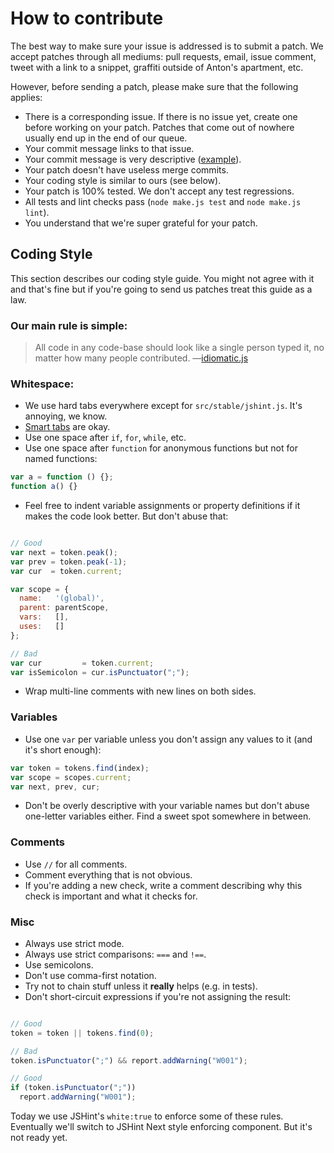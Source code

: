 How to contribute
=================

The best way to make sure your issue is addressed is to submit a patch. We accept
patches through all mediums: pull requests, email, issue comment, tweet with a link
to a snippet, graffiti outside of Anton's apartment, etc.

However, before sending a patch, please make sure that the following applies:

* There is a corresponding issue. If there is no issue yet, create one before
  working on your patch. Patches that come out of nowhere usually end up in
	the end of our queue.
* Your commit message links to that issue.
* Your commit message is very descriptive ([example](https://github.com/jshint/jshint/commit/5751c5ed249b7a035758a3ae876cfa1a360fd144)).
* Your patch doesn't have useless merge commits.
* Your coding style is similar to ours (see below).
* Your patch is 100% tested. We don't accept any test regressions.
* All tests and lint checks pass (`node make.js test` and `node make.js lint`).
* You understand that we're super grateful for your patch.

Coding Style
------------

This section describes our coding style guide. You might not agree with it and that's
fine but if you're going to send us patches treat this guide as a law.

### Our main rule is simple:

> All code in any code-base should look like a single person typed it, no matter how
many people contributed. —[idiomatic.js](https://github.com/rwldrn/idiomatic.js/)

### Whitespace:

* We use hard tabs everywhere except for `src/stable/jshint.js`. It's annoying, we know.
* [Smart tabs](http://www.emacswiki.org/SmartTabs) are okay.
* Use one space after `if`, `for`, `while`, etc.
* Use one space after `function` for anonymous functions but not for named functions:
```javascript
var a = function () {};
function a() {}
```
* Feel free to indent variable assignments or property definitions if it makes the code look better. But don't abuse that:
```javascript

// Good
var next = token.peak();
var prev = token.peak(-1);
var cur  = token.current;

var scope = {
  name:   '(global)',
  parent: parentScope,
  vars:   [],
  uses:   []
};

// Bad
var cur         = token.current;
var isSemicolon = cur.isPunctuator(";");
```
* Wrap multi-line comments with new lines on both sides.

### Variables

* Use one `var` per variable unless you don't assign any values to it (and it's short enough):
```javascript
var token = tokens.find(index);
var scope = scopes.current;
var next, prev, cur;
```
* Don't be overly descriptive with your variable names but don't abuse one-letter variables either. Find a sweet spot somewhere in between.

### Comments

* Use `//` for all comments.
* Comment everything that is not obvious.
* If you're adding a new check, write a comment describing why this check is important and what it checks for.

### Misc

* Always use strict mode.
* Always use strict comparisons: `===` and `!==`.
* Use semicolons.
* Don't use comma-first notation.
* Try not to chain stuff unless it **really** helps (e.g. in tests).
* Don't short-circuit expressions if you're not assigning the result:
```javascript

// Good
token = token || tokens.find(0);

// Bad
token.isPunctuator(";") && report.addWarning("W001");

// Good
if (token.isPunctuator(";"))
  report.addWarning("W001");
```

Today we use JSHint's `white:true` to enforce some of these rules. Eventually we'll switch to JSHint Next style enforcing component. But it's not ready yet.
